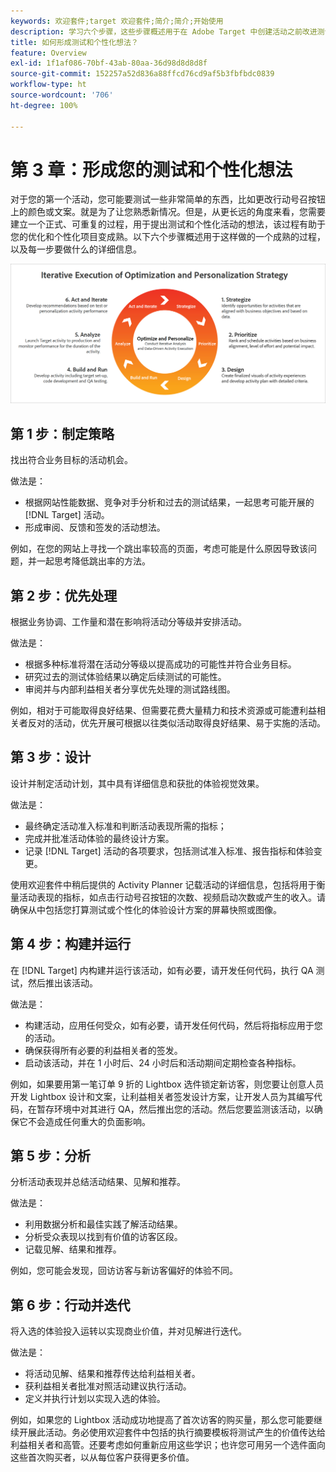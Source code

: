 ```yaml
---
keywords: 欢迎套件;target 欢迎套件;简介;简介;开始使用
description: 学习六个步骤，这些步骤概述用于在 Adobe Target 中创建活动之前改进测试和个性化想法的一个成熟的过程。
title: 如何形成测试和个性化想法？
feature: Overview
exl-id: 1f1af086-70bf-43ab-80aa-36d98d8d8d8f
source-git-commit: 152257a52d836a88ffcd76cd9af5b3fbfbdc0839
workflow-type: ht
source-wordcount: '706'
ht-degree: 100%

---
```


# 第 3 章：形成您的测试和个性化想法

对于您的第一个活动，您可能要测试一些非常简单的东西，比如更改行动号召按钮上的颜色或文案。就是为了让您熟悉新情况。但是，从更长远的角度来看，您需要建立一个正式、可重复的过程，用于提出测试和个性化活动的想法，该过程有助于您的优化和个性化项目变成熟。以下六个步骤概述用于这样做的一个成熟的过程，以及每一步要做什么的详细信息。

![迭代执行优化和个性化策略的示意图](/help/main/c-intro/assets/six-steps.png)

## 第 1 步：制定策略

找出符合业务目标的活动机会。

做法是：

* 根据网站性能数据、竞争对手分析和过去的测试结果，一起思考可能开展的 [!DNL Target] 活动。
* 形成审阅、反馈和签发的活动想法。

例如，在您的网站上寻找一个跳出率较高的页面，考虑可能是什么原因导致该问题，并一起思考降低跳出率的方法。

## 第 2 步：优先处理

根据业务协调、工作量和潜在影响将活动分等级并安排活动。

做法是：

* 根据多种标准将潜在活动分等级以提高成功的可能性并符合业务目标。
* 研究过去的测试体验结果以确定后续测试的可能性。
* 审阅并与内部利益相关者分享优先处理的测试路线图。

例如，相对于可能取得良好结果、但需要花费大量精力和技术资源或可能遭利益相关者反对的活动，优先开展可根据以往类似活动取得良好结果、易于实施的活动。

## 第 3 步：设计

设计并制定活动计划，其中具有详细信息和获批的体验视觉效果。

做法是：

* 最终确定活动准入标准和判断活动表现所需的指标；
* 完成并批准活动体验的最终设计方案。
* 记录 [!DNL Target] 活动的各项要求，包括测试准入标准、报告指标和体验变更。

使用欢迎套件中稍后提供的 Activity Planner 记载活动的详细信息，包括将用于衡量活动表现的指标，如点击行动号召按钮的次数、视频启动次数或产生的收入。请确保从中包括您打算测试或个性化的体验设计方案的屏幕快照或图像。

## 第 4 步：构建并运行

在 [!DNL Target] 内构建并运行该活动，如有必要，请开发任何代码，执行 QA 测试，然后推出该活动。

做法是：

* 构建活动，应用任何受众，如有必要，请开发任何代码，然后将指标应用于您的活动。
* 确保获得所有必要的利益相关者的签发。
* 启动该活动，并在 1 小时后、24 小时后和活动期间定期检查各种指标。

例如，如果要用第一笔订单 9 折的 Lightbox 选件锁定新访客，则您要让创意人员开发 Lightbox 设计和文案，让利益相关者签发设计方案，让开发人员为其编写代码，在暂存环境中对其进行 QA，然后推出您的活动。然后您要监测该活动，以确保它不会造成任何重大的负面影响。

## 第 5 步：分析

分析活动表现并总结活动结果、见解和推荐。

做法是：

* 利用数据分析和最佳实践了解活动结果。
* 分析受众表现以找到有价值的访客区段。
* 记载见解、结果和推荐。

例如，您可能会发现，回访访客与新访客偏好的体验不同。

## 第 6 步：行动并迭代

将入选的体验投入运转以实现商业价值，并对见解进行迭代。

做法是：

* 将活动见解、结果和推荐传达给利益相关者。
* 获利益相关者批准对照活动建议执行活动。
* 定义并执行计划以实现入选的体验。

例如，如果您的 Lightbox 活动成功地提高了首次访客的购买量，那么您可能要继续开展此活动。务必使用欢迎套件中包括的执行摘要模板将测试产生的价值传达给利益相关者和高管。还要考虑如何重新应用这些学识；也许您可用另一个选件面向这些首次购买者，以从每位客户获得更多价值。
